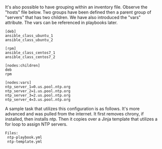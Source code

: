 It's also possible to have grouping within an inventory file.  Observe the "hosts" file below.  Two groups have been defined then a parent group of "servers" that has two children.  We have also introduced the "vars" attribute.  The vars can be referenced in playbooks later.
```
[deb]
ansible_class_ubuntu_1
ansible_class_ubuntu_2

[rpm]
ansible_class_centos7_1
ansible_class_centos7_2

[nodes:children]
deb
rpm

[nodes:vars]
ntp_server_1=0.us.pool.ntp.org
ntp_server_2=1.us.pool.ntp.org
ntp_server_3=2.us.pool.ntp.org
ntp_server_4=3.us.pool.ntp.org
```
A sample task that utilizes this configuration is as follows. It's more advanced and was pulled from the internet.  It first removes chrony, if installed, then installs ntp.  Then it copies over a Jinja template that utilizes a for loop to assign NTP servers.
```
Files:
 ntp-playbook.yml
 ntp-template.yml
```
